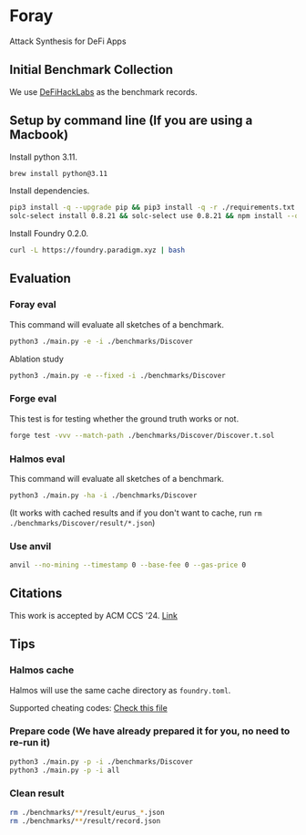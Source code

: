 # Foray
Attack Synthesis for DeFi Apps

## Initial Benchmark Collection
We use [DeFiHackLabs](https://github.com/SunWeb3Sec/DeFiHackLabs/tree/main) as the benchmark records.

## Setup by command line (If you are using a Macbook)
Install python 3.11.
```bash
brew install python@3.11
```

Install dependencies.
```bash
pip3 install -q --upgrade pip && pip3 install -q -r ./requirements.txt && \
solc-select install 0.8.21 && solc-select use 0.8.21 && npm install --quiet --save-dev
```

Install Foundry 0.2.0.
```bash
curl -L https://foundry.paradigm.xyz | bash
```

## Evaluation

### Foray eval
This command will evaluate all sketches of a benchmark.
```bash
python3 ./main.py -e -i ./benchmarks/Discover
```

Ablation study
```bash
python3 ./main.py -e --fixed -i ./benchmarks/Discover
```

### Forge eval
This test is for testing whether the ground truth works or not.
```bash
forge test -vvv --match-path ./benchmarks/Discover/Discover.t.sol
```

### Halmos eval
This command will evaluate all sketches of a benchmark.
```bash
python3 ./main.py -ha -i ./benchmarks/Discover
```
(It works with cached results and if you don't want to cache, run `rm ./benchmarks/Discover/result/*.json`)

### Use anvil
```bash
anvil --no-mining --timestamp 0 --base-fee 0 --gas-price 0
```

## Citations
This work is accepted by ACM CCS '24. [Link](https://www.sigsac.org/ccs/CCS2024/program/accepted-papers.html) 

## Tips

### Halmos cache
Halmos will use the same cache directory as `foundry.toml`.

Supported cheating codes: [Check this file](https://github.com/a16z/halmos/blob/6be83f77b9b4775c4c27fd262fc4b7faaf8a1a22/src/halmos/sevm.py#L1828)

### Prepare code (We have already prepared it for you, no need to re-run it)
```bash
python3 ./main.py -p -i ./benchmarks/Discover
python3 ./main.py -p -i all
```

### Clean result
```bash
rm ./benchmarks/**/result/eurus_*.json
rm ./benchmarks/**/result/record.json
```
